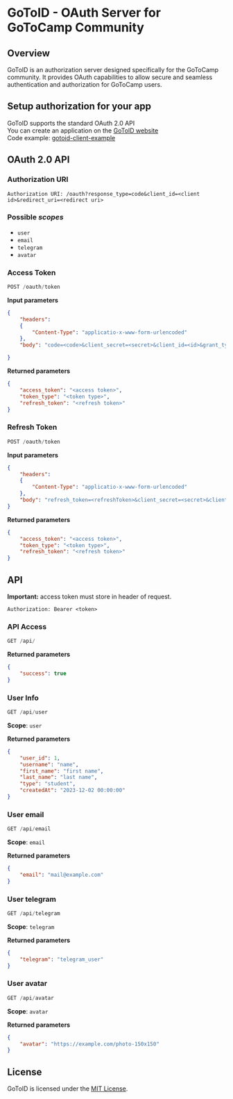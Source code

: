# GoToID - OAuth Server for GoToCamp Community

## Overview
GoToID is an authorization server designed specifically for the GoToCamp community. It provides OAuth capabilities to allow secure and seamless authentication and authorization for GoToCamp users.

## Setup authorization for your app
GoToID supports the standard OAuth 2.0 API <br>
You can create an application on the [GoToID website]() <br>
Code example: [gotoid-client-example](https://github.com/DenisIndenbom/gotoid-client-example)

## OAuth 2.0 API
### Authorization URI
```
Authorization URI: /oauth?response_type=code&client_id=<client id>&redirect_uri=<redirect uri>
```

### Possible _scopes_
- `user`
- `email`
- `telegram`
- `avatar`

### Access Token
```js
POST /oauth/token
```
**Input parameters**
```json
{
    "headers": 
    {
        "Content-Type": "applicatio-x-www-form-urlencoded"
    },
    "body": "code=<code>&client_secret=<secret>&client_id=<id>&grant_type=authorization_code",

}
```
**Returned parameters**
```json
{
    "access_token": "<access token>",
    "token_type": "<token type>",
    "refresh_token": "<refresh token>"
}
```
### Refresh Token
```js
POST /oauth/token
```
**Input parameters**
```json
{
    "headers": 
    {
        "Content-Type": "applicatio-x-www-form-urlencoded"
    },
    "body": "refresh_token=<refreshToken>&client_secret=<secret>&client_id=<id>&grant_type=refresh_token",
}
```
**Returned parameters**
```json
{
    "access_token": "<access token>",
    "token_type": "<token type>",
    "refresh_token": "<refresh token>"
}
```

## API
**Important:** access token must store in header of request.
```
Authorization: Bearer <token>
```

### **API Access**
```js
GET /api/
```
**Returned parameters**
```json
{
    "success": true
}

```
### **User Info**
```js
GET /api/user
```

**Scope**: `user`

**Returned parameters**
```json
{
    "user_id": 1,
    "username": "name",
    "first_name": "first name",
    "last_name": "last name",
    "type": "student", 
    "createdAt": "2023-12-02 00:00:00"
}
```

### **User email**
```js
GET /api/email
```

**Scope**: `email`

**Returned parameters**
```json
{
    "email": "mail@example.com"
}
```

### **User telegram**
```js
GET /api/telegram
```

**Scope**: `telegram`

**Returned parameters**
```json
{
    "telegram": "telegram_user"
}
```

### **User avatar**
```js
GET /api/avatar
```

**Scope**: `avatar`

**Returned parameters**
```json
{
    "avatar": "https://example.com/photo-150x150"
}
```

## License
GoToID is licensed under the [MIT License](LICENSE).